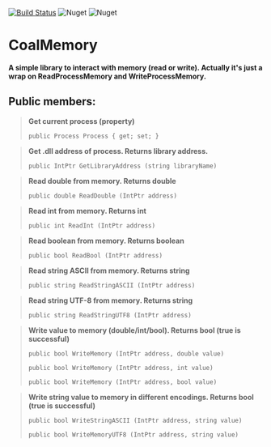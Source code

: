 [![Build Status](https://dev.azure.com/listleonid/CoalMemory/_apis/build/status/leonidlist.CoalMemory?branchName=master)](https://dev.azure.com/listleonid/CoalMemory/_build/latest?definitionId=3&branchName=master)
![Nuget](https://img.shields.io/nuget/v/CoalMemory)
![Nuget](https://img.shields.io/nuget/dt/CoalMemory)
# CoalMemory
**A simple library to interact with memory (read or write). Actually it's just a wrap on ReadProcessMemory and WriteProcessMemory.**

## Public members:
> **Get current process (property)**
>
> `public Process Process { get; set; }`

>  **Get .dll address of process. Returns library address.**
>
>  `public IntPtr GetLibraryAddress (string libraryName)`

> **Read double from memory. Returns double**
>
> `public double ReadDouble (IntPtr address)`

> **Read int from memory. Returns int**
>
> `public int ReadInt (IntPtr address)`

> **Read boolean from memory. Returns boolean**
>
> `public bool ReadBool (IntPtr address)`

> **Read string ASCII from memory. Returns string**
>
> `public string ReadStringASCII (IntPtr address)`

> **Read string UTF-8 from memory. Returns string**
>
> `public string ReadStringUTF8 (IntPtr address)`

> **Write value to memory (double/int/bool). Returns bool (true is successful)**
>
> `public bool WriteMemory (IntPtr address, double value)`
>
> `public bool WriteMemory (IntPtr address, int value)`
>
> `public bool WriteMemory (IntPtr address, bool value)`

> **Write string value to memory in different encodings. Returns bool (true is successful)**
>
> `public bool WriteStringASCII (IntPtr address, string value)`
>
> `public bool WriteMemoryUTF8 (IntPtr address, string value)`
